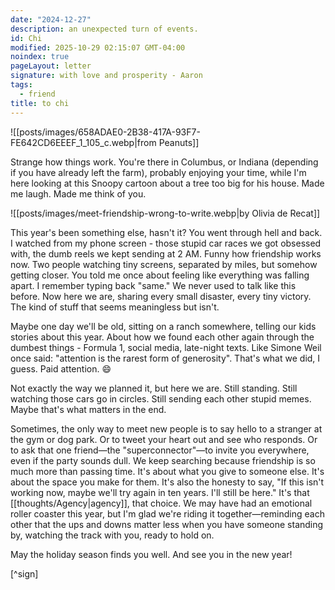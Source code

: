 ```yaml
---
date: "2024-12-27"
description: an unexpected turn of events.
id: Chi
modified: 2025-10-29 02:15:07 GMT-04:00
noindex: true
pageLayout: letter
signature: with love and prosperity - Aaron
tags:
  - friend
title: to chi
---
```


![[posts/images/658ADAE0-2B38-417A-93F7-FE642CD6EEEF_1_105_c.webp|from Peanuts]]

Strange how things work. You're there in Columbus, or Indiana (depending if you have already left the farm), probably enjoying your time, while I'm here looking at this Snoopy cartoon about a tree too big for his house. Made me laugh. Made me think of you.

![[posts/images/meet-friendship-wrong-to-write.webp|by Olivia de Recat]]

This year's been something else, hasn't it? You went through hell and back. I watched from my phone screen - those stupid car races we got obsessed with, the dumb reels we kept sending at 2 AM.
Funny how friendship works now. Two people watching tiny screens, separated by miles, but somehow getting closer.
You told me once about feeling like everything was falling apart.
I remember typing back "same." We never used to talk like this before. Now here we are, sharing
every small disaster, every tiny victory. The kind of stuff that seems meaningless but isn't.

Maybe one day we'll be old, sitting on a ranch somewhere, telling our kids stories about this year. About how we found each other again through the dumbest things - Formula 1, social media, late-night texts.
Like Simone Weil once said: "attention is the rarest form of generosity". That's what we did, I guess. Paid attention. :smile:

Not exactly the way we planned it, but here we are. Still standing. Still watching those cars go in circles. Still sending each other stupid memes. Maybe that's what matters in the end.

Sometimes, the only way to meet new people is to say hello to a stranger at the gym or dog park. Or to tweet your heart out and see who responds.
Or to ask that one friend—the "superconnector"—to invite you everywhere, even if the party sounds dull. We keep searching because friendship is so much more than passing time.
It's about what you give to someone else. It's about the space you make for them. It's also the honesty to say, "If this isn't working now, maybe we'll try again in ten years. I'll still be here."
It's that [[thoughts/Agency|agency]], that choice. We may have had an emotional roller coaster this year, but I'm glad we're riding it together—reminding each other that the ups and downs matter
less when you have someone standing by, watching the track with you, ready to hold on.

May the holiday season finds you well. And see you in the new year!

[^sign]

